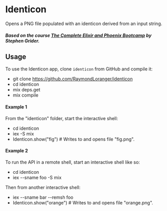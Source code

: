 # Identicon

Opens a PNG file populated with an identicon derived from an input string.

##### Based on the course [The Complete Elixir and Phoenix Bootcamp](https://www.udemy.com/the-complete-elixir-and-phoenix-bootcamp-and-tutorial/) by Stephen Grider.

## Usage

To use the Identicon app, clone `identicon` from GitHub and compile it:

  - git clone https://github.com/RaymondLoranger/identicon
  - cd identicon
  - mix deps.get
  - mix compile

#### Example 1

From the "identicon" folder, start the interactive shell:

  - cd identicon
  - iex -S mix
  - Identicon.show("fig") # Writes to and opens file "fig.png".

#### Example 2

To run the API in a remote shell, start an interactive shell like so:

  - cd identicon
  - iex --sname foo -S mix

Then from another interactive shell:

  - iex --sname bar --remsh foo
  - Identicon.show("orange") # Writes to and opens file "orange.png".

